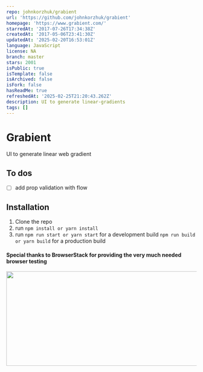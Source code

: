 ```yaml
---
repo: johnkorzhuk/grabient
url: 'https://github.com/johnkorzhuk/grabient'
homepage: 'https://www.grabient.com/'
starredAt: '2017-07-26T17:34:38Z'
createdAt: '2017-05-06T23:41:30Z'
updatedAt: '2025-02-20T16:53:01Z'
language: JavaScript
license: NA
branch: master
stars: 2001
isPublic: true
isTemplate: false
isArchived: false
isFork: false
hasReadMe: true
refreshedAt: '2025-02-25T21:20:43.262Z'
description: UI to generate linear-gradients
tags: []
---
```


# Grabient

UI to generate linear web gradient

## To dos
  - [ ] add prop validation with flow

## Installation
  1. Clone the repo
  2. run `npm install or yarn install`
  3. run `npm run start or yarn start` for a development build `npm run build or yarn build` for a production build

#### Special thanks to BrowserStack for providing the very much needed browser testing

<a href="https://www.browserstack.com">
  <img src="./files/browserstack.png" width="800" height="250">
</a>

